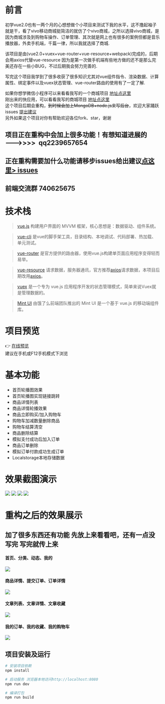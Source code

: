 # 前言
初学vue2.0也有一两个月的心想想做个小项目来测试下我的水平，这不撸起袖子就是干，看了vivo移动商城挺简洁的就仿了个vivo商城，之所以选择vivo商城，是因为商城涉及到购物车操作、订单管理、其次就是网上也有很多的案例但都是音乐播放器，外卖手机端，千篇一律，所以我就选择了商城.

该项目是由(vue2.0+vuex+vue-router+vue-resource+webpack)完成的，后期会用axios代替vue-resource 因为是第一次做手机端有些地方做的还不是那么完美还存在一些小BUG，不过后期我会努力完善的.

写完这个项目我学到了很多收获了很多知识尤其对vue组件指令、渲染数据、计算属性、绑定事件以及vuex状态管理、vue-router路由的使用有了一定了解.

如果你想学微信小程序可以来看看我写的一个商城项目 [地址点这里](https://github.com/Mynameisfwk/wechat-app-vivo)<br>
刚出来的快应用，可以看看我写的商城项目 [地址点这里](https://github.com/Mynameisfwk/shop-quickapp)<br>
这个项目后期会重构，~~到时候会加上MongoDB+node.js来写后台~~，欢迎大家踊跃issues [提出建议](https://github.com/Mynameisfwk/vivo-shop/issues)<br>
另外如果这个项目对你有帮助欢迎各位fork、star，谢谢

## 项目正在重构中会加上很多功能！有想知道进展的———>>>>  qq2239657654
## 正在重构需要加什么功能请移步issues给出建议[点这里> issues](https://github.com/Mynameisfwk/vivo-shop/issues)
## 前端交流群 740625675

# 技术栈
> [vue.js](https://cn.vuejs.org/) 构建用户界面的 MVVM 框架，核心思想是：数据驱动、组件系统。

> [vue-cli](https://www.npmjs.com/package/vue-cli) 是vue的脚手架工具，目录结构、本地调试、代码部署、热加载、单元测试。

> [vue-router](https://router.vuejs.org/zh-cn/) 是官方提供的路由器，使用vue.js构建单页面应用程序变得轻而易举。

> [vue-resource](https://www.npmjs.com/package/vue-resource) 请求数据，服务器通讯，官方推荐[axios](https://www.npmjs.com/package/axios)请求数据，本项目后期改用[axios](https://www.npmjs.com/package/axios)。

> [vuex](https://vuex.vuejs.org/zh-cn/) 是一个专为 vue.js 应用程序开发的状态管理模式，简单来说Vuex就是管理数据的。

> [Mint UI](http://mint-ui.github.io/#!/zh-cn) 由饿了么前端团队推出的 Mint UI 是一个基于 vue.js 的移动端组件库。


# 项目预览
:point_right: [在线预览](http://fwk01.top/#/ "链接已失效,请自行下载预览")<br>
建议在手机或F12手机模式下浏览

# 基本功能
* 首页轮播图效果
* 首页轮播图实现链接跳转
* 商品详情列表
* 商品详情轮播效果
* 商品立即购买/加入购物车
* 购物车加减数量删除商品
* 购物车结算清空
* 商品删除结算
* 模拟支付成功后加入订单
* 商品订单删除
* 模拟订单付款成功生成订单
* Localstorage本地存储数据


# 效果截图演示

![](https://github.com/Mynameisfwk/vivo-shop/blob/master/static/lowSource/1.0.gif)
![](https://github.com/Mynameisfwk/vivo-shop/blob/master/static/lowSource/2.0.png)
![](https://github.com/Mynameisfwk/vivo-shop/blob/master/static/lowSource/3.0.png)
![](https://github.com/Mynameisfwk/vivo-shop/blob/master/static/lowSource/4.0.png)

# 重构之后的效果展示
## 加了很多东西还有功能 先放上来看看吧，还有一点没写完 写完就传上来

#### 首页、分类、动态、我的
![](https://user-gold-cdn.xitu.io/2018/5/17/1636ba09e546a28f?w=1555&h=608&f=png&s=419439)

#### 商品详情、提交订单、订单详情
![](https://user-gold-cdn.xitu.io/2018/5/17/1636bb0a57c224a2?w=1555&h=608&f=png&s=305775)

#### 文章列表、文章详情、文章收藏
![](https://user-gold-cdn.xitu.io/2018/5/18/16371fa7f4ceb8e2?w=1555&h=608&f=png&s=247923)

#### 我的订单、我的收藏、我的购物车
![](https://user-gold-cdn.xitu.io/2018/5/18/16371fa7f4ceb8e2?w=1555&h=608&f=png&s=247923)



## 项目安装及运行

``` bash
# 安装项目依赖
npm install 

# 启动服务 浏览器本地访问http://localhost:8080
npm run dev

# 编译打包
npm run build

```




